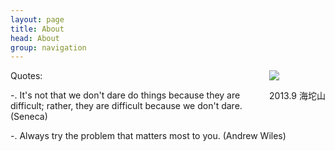 ```yaml
---
layout: page
title: About
head: About
group: navigation
---
```

<div style="float: right; margin-left: 20px">
	<img src="http://farm4.staticflickr.com/3706/11398363193_47c8d87619_n.jpg" /><br/>
	<p align="center">2013.9 海坨山</p>
</div>
  
Quotes:  

-. It's not that we don't dare do things because they are difficult; rather, they are difficult because we don't dare. (Seneca)  

-. Always try the problem that matters most to you. (Andrew Wiles)   


[1]: http://farm4.staticflickr.com/3706/11398363193_47c8d87619_n.jpg "Liangzhao"